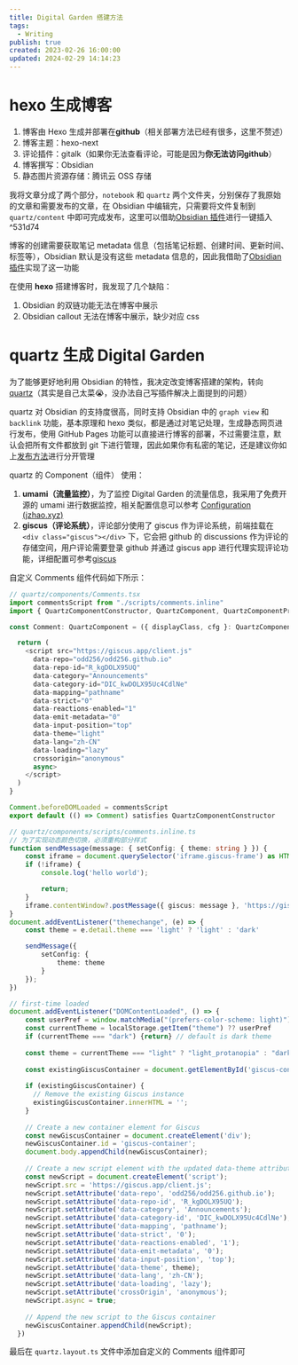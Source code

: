 ```yaml
---
title: Digital Garden 搭建方法
tags:
  - Writing
publish: true
created: 2023-02-26 16:00:00
updated: 2024-02-29 14:14:23
---
```


# hexo 生成博客

1. 博客由 Hexo 生成并部署在**github**（相关部署方法已经有很多，这里不赘述）
2. 博客主题：hexo-next
3. 评论插件：gitalk（如果你无法查看评论，可能是因为**你无法访问github**）
4. 博客撰写：Obsidian
5. 静态图片资源存储：腾讯云 OSS 存储

我将文章分成了两个部分，`notebook` 和 `quartz` 两个文件夹，分别保存了我原始的文章和需要发布的文章，在 Obsidian 中编辑完，只需要将文件复制到 `quartz/content` 中即可完成发布，这里可以借助[Obsidian 插件](Obsidian%20食用指北.md#^f10318)进行一键插入 ^531d74

博客的创建需要获取笔记 metadata 信息（包括笔记标题、创建时间、更新时间、标签等），Obsidian 默认是没有这些 metadata 信息的，因此我借助了[Obsidian 插件](Obsidian%20食用指北.md#^a33f83)实现了这一功能

在使用 **hexo** 搭建博客时，我发现了几个缺陷：
1. Obsidian 的双链功能无法在博客中展示
2. Obsidian callout 无法在博客中展示，缺少对应 css

# quartz 生成 Digital Garden

为了能够更好地利用 Obsidian 的特性，我决定改变博客搭建的架构，转向 [quartz](https://github.com/jackyzha0/quartz)（其实是自己太菜😭，没办法自己写插件解决上面提到的问题）

quartz 对 Obsidian 的支持度很高，同时支持 Obsidian 中的 `graph view` 和 `backlink` 功能，基本原理和 hexo 类似，都是通过对笔记处理，生成静态网页进行发布，使用 GitHub Pages 功能可以直接进行博客的部署，不过需要注意，默认会把所有文件都放到 git 下进行管理，因此如果你有私密的笔记，还是建议你如上[发布方法](#^531d74)进行分开管理

quartz 的 Component（组件） 使用：
1. **umami（流量监控）**，为了监控 Digital Garden 的流量信息，我采用了免费开源的 umami 进行数据监控，相关配置信息可以参考 [Configuration (jzhao.xyz)](https://quartz.jzhao.xyz/configuration)
2. **giscus（评论系统）**，评论部分使用了 giscus 作为评论系统，前端挂载在 `<div class="giscus"></div>` 下，它会把 github 的 discussions 作为评论的存储空间，用户评论需要登录 github 并通过 giscus app 进行代理实现评论功能，详细配置可参考[giscus](https://giscus.app/zh-CN)

自定义 Comments 组件代码如下所示：
```typescript
// quartz/components/Comments.tsx
import commentsScript from "./scripts/comments.inline"
import { QuartzComponentConstructor, QuartzComponent, QuartzComponentProps } from "./types"

const Comment: QuartzComponent = ({ displayClass, cfg }: QuartzComponentProps) => {

  return (
    <script src="https://giscus.app/client.js"
      data-repo="odd256/odd256.github.io"
      data-repo-id="R_kgDOLX95UQ"
      data-category="Announcements"
      data-category-id="DIC_kwDOLX95Uc4CdlNe"
      data-mapping="pathname"
      data-strict="0"
      data-reactions-enabled="1"
      data-emit-metadata="0"
      data-input-position="top"
      data-theme="light"
      data-lang="zh-CN"
      data-loading="lazy"
      crossorigin="anonymous"
      async>
    </script>
  )
}

Comment.beforeDOMLoaded = commentsScript
export default (() => Comment) satisfies QuartzComponentConstructor
```

```typescript
// quartz/components/scripts/comments.inline.ts
// 为了实现动态颜色切换，必须重构部分样式
function sendMessage(message: { setConfig: { theme: string } }) {
    const iframe = document.querySelector('iframe.giscus-frame') as HTMLIFrameElement;
    if (!iframe) {
        console.log('hello world');

        return;
    }
    iframe.contentWindow?.postMessage({ giscus: message }, 'https://giscus.app');
}
document.addEventListener("themechange", (e) => {
    const theme = e.detail.theme === 'light' ? 'light' : 'dark'

    sendMessage({
        setConfig: {
            theme: theme
        }
    });
})

// first-time loaded
document.addEventListener("DOMContentLoaded", () => {
    const userPref = window.matchMedia("(prefers-color-scheme: light)").matches ? "light" : "dark"
    const currentTheme = localStorage.getItem("theme") ?? userPref
    if (currentTheme === "dark") {return} // default is dark theme
  
    const theme = currentTheme === "light" ? "light_protanopia" : "dark_protanopia"
  
    const existingGiscusContainer = document.getElementById('giscus-container');
  
    if (existingGiscusContainer) {
      // Remove the existing Giscus instance
      existingGiscusContainer.innerHTML = '';
    }
  
    // Create a new container element for Giscus
    const newGiscusContainer = document.createElement('div');
    newGiscusContainer.id = 'giscus-container';
    document.body.appendChild(newGiscusContainer);
    
    // Create a new script element with the updated data-theme attribute
    const newScript = document.createElement('script');
    newScript.src = 'https://giscus.app/client.js';
    newScript.setAttribute('data-repo', 'odd256/odd256.github.io');
    newScript.setAttribute('data-repo-id', 'R_kgDOLX95UQ');
    newScript.setAttribute('data-category', 'Announcements');
    newScript.setAttribute('data-category-id', 'DIC_kwDOLX95Uc4CdlNe');
    newScript.setAttribute('data-mapping', 'pathname');
    newScript.setAttribute('data-strict', '0');
    newScript.setAttribute('data-reactions-enabled', '1');
    newScript.setAttribute('data-emit-metadata', '0');
    newScript.setAttribute('data-input-position', 'top');
    newScript.setAttribute('data-theme', theme);
    newScript.setAttribute('data-lang', 'zh-CN');
    newScript.setAttribute('data-loading', 'lazy');
    newScript.setAttribute('crossOrigin', 'anonymous');
    newScript.async = true;
  
    // Append the new script to the Giscus container
    newGiscusContainer.appendChild(newScript);
  })
```

最后在 `quartz.layout.ts` 文件中添加自定义的 Comments 组件即可